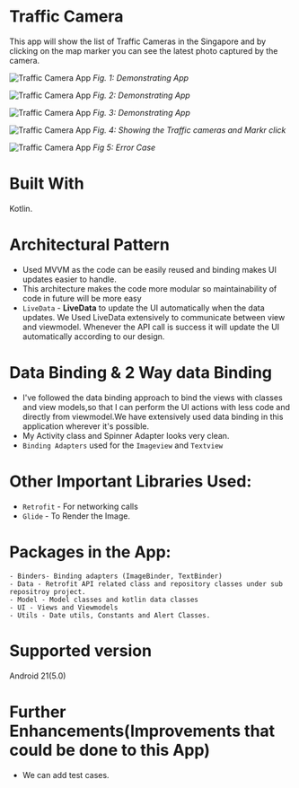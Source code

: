 # Traffic Camera
This app will show the list of Traffic Cameras in the Singapore and by clicking on the map marker you can see the latest photo captured by the camera.


![Traffic Camera App](https://user-images.githubusercontent.com/31012185/105796826-a4550580-5fca-11eb-85f1-4d462f817acd.png)
*Fig. 1: Demonstrating App*

![Traffic Camera App](https://user-images.githubusercontent.com/31012185/105797229-d2d2e080-5fca-11eb-9cb6-dd409945368a.png)
*Fig. 2: Demonstrating App*

![Traffic Camera App](https://user-images.githubusercontent.com/31012185/105797432-eda55500-5fca-11eb-9c6c-9bfcf78544b5.png)
*Fig. 3: Demonstrating App*

![Traffic Camera App](https://user-images.githubusercontent.com/31012185/105797572-31985a00-5fcb-11eb-9915-9205242d1f3d.gif)
*Fig. 4: Showing the Traffic cameras and Markr click*


![Traffic Camera App](https://user-images.githubusercontent.com/31012185/105797828-bbe0be00-5fcb-11eb-9093-132392c26539.gif)
*Fig 5: Error Case*


# Built With
  Kotlin.

# Architectural Pattern
- Used MVVM as the code can be easily reused and binding makes UI updates easier to handle. 
- This architecture makes the code more modular so maintainability of code in future will be more easy
- `LiveData` - **LiveData** to update the UI automatically when the data updates. We Used LiveData extensively to communicate between view and viewmodel. Whenever the API call is success it will update the UI automatically according to our design.



#  Data Binding & 2 Way data Binding
- I've followed the data binding approach to bind the views with classes and view models,so that I can perform the UI actions with less code and directly from viewmodel.We have extensively used data binding in this application wherever it's possible. 
- My Activity class and Spinner Adapter looks very clean.
- `Binding Adapters` used for the `Imageview` and `Textview`
    
# Other Important Libraries Used:
- `Retrofit` - For networking calls
- `Glide` - To Render the Image.
 # Packages in the App:
    - Binders- Binding adapters (ImageBinder, TextBinder)
    - Data - Retrofit API related class and repository classes under sub repositroy project.
    - Model - Model classes and kotlin data classes
    - UI - Views and Viewmodels
    - Utils - Date utils, Constants and Alert Classes.
    
# Supported version
Android 21(5.0)

# Further Enhancements(Improvements that could be done to this App)
- We can add test cases.


